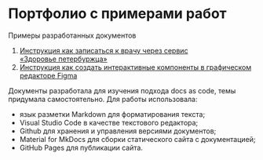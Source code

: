 # Портфолио с примерами работ
 
Примеры разработанных документов  
1. [Инструкция как записаться к врачу через сервис «Здоровье&nbsp;петербуржца»](https://valentinatipko.github.io/firstdocs/doctor/)  
2. [Инструкция как создать интерактивные компоненты в графическом редакторе Figma](https://valentinatipko.github.io/firstdocs/figma/)


Документы разработала для изучения подхода docs as code, темы придумала самостоятельно. Для работы использовала:  
  - язык разметки Markdown для форматирования текста;  
  - Visual Studio Code в качестве текстового редактора;  
  - Github для хранения и управления версиями документов;  
  - Material for MkDocs для сборки статического сайта с документацией;  
  - GitHub Pages для публикации сайта.
 

